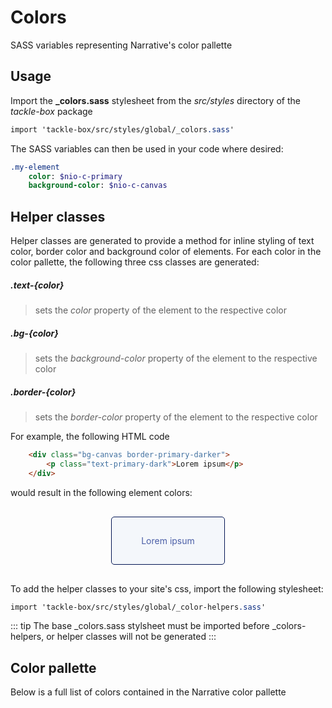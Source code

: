 # Colors

SASS variables representing Narrative's color pallette

## Usage

Import the **_colors.sass** stylesheet from the _src/styles_ directory of the _tackle-box_ package

```sass
import 'tackle-box/src/styles/global/_colors.sass'
```

The SASS variables can then be used in your code where desired:

```sass
.my-element
	color: $nio-c-primary
	background-color: $nio-c-canvas
```

## Helper classes

Helper classes are generated to provide a method for inline styling of text color, border color and background color of elements. For each color in the color pallette, the following three css classes are generated:

##### .text-{color}
> sets the _color_ property of the element to the respective color

##### .bg-{color}
> sets the _background-color_ property of the element to the respective color

##### .border-{color}
> sets the _border-color_ property of the element to the respective color

For example, the following HTML code

```html
	<div class="bg-canvas border-primary-darker">
		<p class="text-primary-dark">Lorem ipsum</p>
	</div>	
```

would result in the following element colors:

<div class="bg-canvas border-primary-darker" style="width: 150px; text-align: center; margin: 30px auto; border: 1px solid #031553; border-radius: 5px; background-color: #F4F7FB; color: #4B5FA7; padding: 15px;">
	<p class="text-primary-dark">Lorem ipsum</p>
</div>	

To add the helper classes to your site's css, import the following stylesheet: 

```sass
import 'tackle-box/src/styles/global/_color-helpers.sass'
```

::: tip
The base _colors.sass stylsheet must be imported before _colors-helpers, or helper classes will not be generated
:::


## Color pallette

Below is a full list of colors contained in the Narrative color pallette

<ColorPallette></ColorPallette>